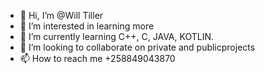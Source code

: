 - 👋 Hi, I’m @Will Tiller
- 👀 I’m interested in learning more
- 🌱 I’m currently learning C++, C, JAVA, KOTLIN.
- 💞️ I’m looking to collaborate on private and publicprojects 
- 📫 How to reach me +258849043870

<!---
Will-Tiller/Will-Tiller is a ✨ special ✨ repository because its `README.md` (this file) appears on your GitHub profile.
You can click the Preview link to take a look at your changes.
--->
